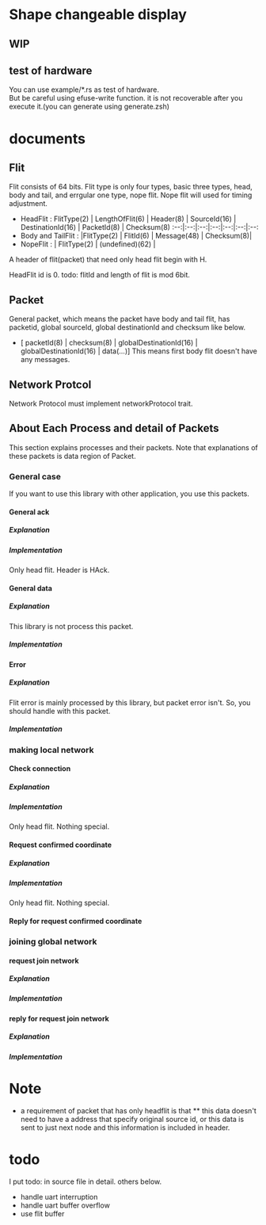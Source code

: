 # Shape changeable display

## WIP

## test of hardware
You can use example/\*.rs as test of hardware.  
But be careful using efuse-write function. it is not recoverable after you execute it.(you can generate using generate.zsh)
<!-- But you should not use efuse.rs before  -->

# documents
## Flit
Flit consists of 64 bits. Flit type is only four types, basic three types, head, body and tail, and errgular one type, nope flit.
Nope flit will used for timing adjustment.
* HeadFlit : 
FlitType(2) | LengthOfFlit(6) | Header(8) | SourceId(16) | DestinationId(16) | PacketId(8) | Checksum(8)
:--:|:--:|:--:|:--:|:--:|:--:|:--:
* Body and TailFlit : 
|FlitType(2) | FlitId(6) | Message(48) | Checksum(8)|
* NopeFlit : 
| FlitType(2) | (undefined)(62) |

A header of flit(packet) that need only head flit begin with H.

HeadFlit id is 0.
todo: flitId and length of flit is mod 6bit.

## Packet
General packet, which means the packet have body and tail flit, has packetid, global sourceId, global destinationId and checksum like below.
* [ packetId(8) | checksum(8) | globalDestinationId(16) | globalDestinationId(16) | data(...)]
This means first body flit doesn't have any messages.

## Network Protcol
Network Protocol must implement networkProtocol trait.

## About Each Process and detail of Packets
This section explains processes and their packets.
Note that explanations of these packets is data region of Packet.

### General case
If you want to use this library with other application, you use this packets.

#### General ack
##### Explanation
##### Implementation
Only head flit. 
Header is HAck.

#### General data
##### Explanation
This library is not process this packet.
##### Implementation

#### Error
##### Explanation
Flit error is mainly processed by this library, but packet error isn't.
So, you should handle with this packet.
##### Implementation

### making local network

#### Check connection
##### Explanation
##### Implementation
Only head flit. Nothing special.
#### Request confirmed coordinate
##### Explanation
##### Implementation
Only head flit. Nothing special.
#### Reply for request confirmed coordinate

### joining global network

#### request join network
##### Explanation
##### Implementation

#### reply for request join network
##### Explanation
##### Implementation

# Note
* a requirement of packet that has only headflit is that
** this data doesn't need to have a address that specify original source id, or this data is sent to just next node and this information is included in header.

# todo
I put todo: in source file in detail. others below.
* handle uart interruption
* handle uart buffer overflow 
* use flit buffer
